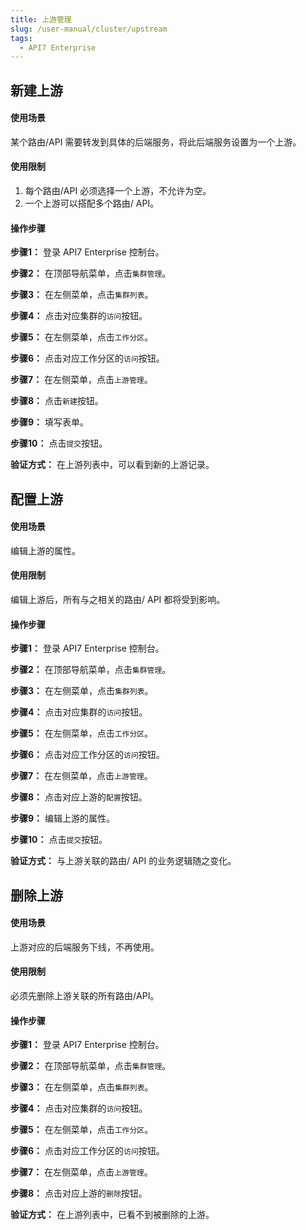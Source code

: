 ```yaml
---
title: 上游管理
slug: /user-manual/cluster/upstream
tags:
  - API7 Enterprise
---
```


## 新建上游
#### 使用场景

某个路由/API 需要转发到具体的后端服务，将此后端服务设置为一个上游。

#### 使用限制

1. 每个路由/API 必须选择一个上游，不允许为空。
2. 一个上游可以搭配多个路由/ API。

#### 操作步骤

**步骤1：** 登录 API7 Enterprise 控制台。

**步骤2：** 在顶部导航菜单，点击`集群管理`。

**步骤3：** 在左侧菜单，点击`集群列表`。

**步骤4：** 点击对应集群的`访问`按钮。

**步骤5：** 在左侧菜单，点击`工作分区`。

**步骤6：** 点击对应工作分区的`访问`按钮。

**步骤7：** 在左侧菜单，点击`上游管理`。

**步骤8：** 点击`新建`按钮。

**步骤9：** 填写表单。

**步骤10：** 点击`提交`按钮。

**验证方式：** 在上游列表中，可以看到新的上游记录。

## 配置上游
#### 使用场景

编辑上游的属性。

#### 使用限制

编辑上游后，所有与之相关的路由/ API 都将受到影响。

#### 操作步骤

**步骤1：** 登录 API7 Enterprise 控制台。

**步骤2：** 在顶部导航菜单，点击`集群管理`。

**步骤3：** 在左侧菜单，点击`集群列表`。

**步骤4：** 点击对应集群的`访问`按钮。

**步骤5：** 在左侧菜单，点击`工作分区`。

**步骤6：** 点击对应工作分区的`访问`按钮。

**步骤7：** 在左侧菜单，点击`上游管理`。

**步骤8：** 点击对应上游的`配置`按钮。

**步骤9：** 编辑上游的属性。

**步骤10：** 点击`提交`按钮。

**验证方式：** 与上游关联的路由/ API 的业务逻辑随之变化。

## 删除上游
#### 使用场景

上游对应的后端服务下线，不再使用。

#### 使用限制

必须先删除上游关联的所有路由/API。

#### 操作步骤


**步骤1：** 登录 API7 Enterprise 控制台。

**步骤2：** 在顶部导航菜单，点击`集群管理`。

**步骤3：** 在左侧菜单，点击`集群列表`。

**步骤4：** 点击对应集群的`访问`按钮。

**步骤5：** 在左侧菜单，点击`工作分区`。

**步骤6：** 点击对应工作分区的`访问`按钮。

**步骤7：** 在左侧菜单，点击`上游管理`。

**步骤8：** 点击对应上游的`删除`按钮。

**验证方式：** 在上游列表中，已看不到被删除的上游。
